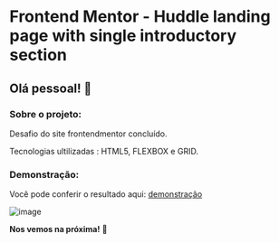 # Frontend Mentor - Huddle landing page with single introductory section


## Olá pessoal! 👋


### Sobre o projeto:


Desafio do site frontendmentor concluído.


Tecnologias ultilizadas : HTML5, FLEXBOX e GRID.


### Demonstração:

Você pode conferir o resultado aqui: [demonstração](https://quirky-rosalind-c043bf.netlify.app/)

![image](https://user-images.githubusercontent.com/63968296/108461029-a1130980-7258-11eb-926b-9337b81fef3c.png)


**Nos vemos na próxima!** 🚀
